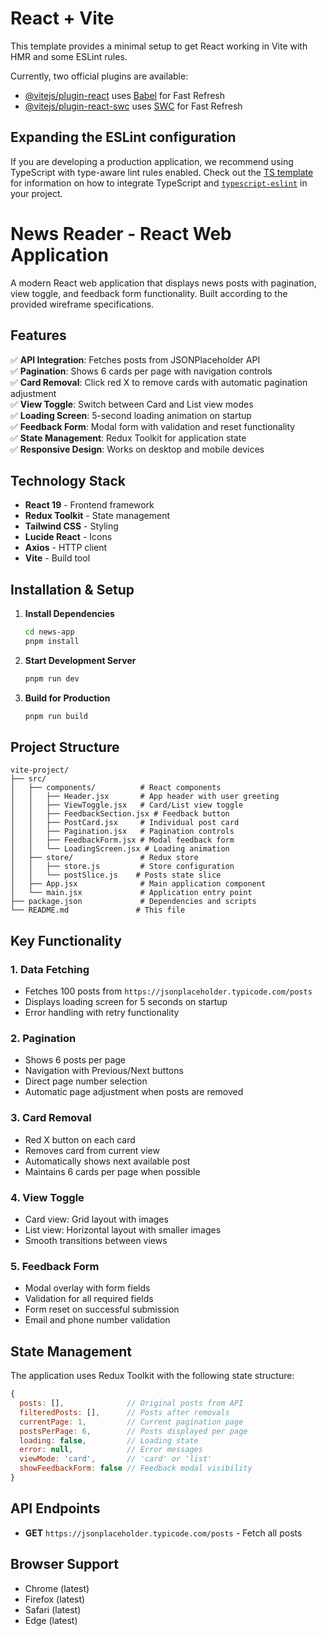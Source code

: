 # React + Vite

This template provides a minimal setup to get React working in Vite with HMR and some ESLint rules.

Currently, two official plugins are available:

- [@vitejs/plugin-react](https://github.com/vitejs/vite-plugin-react/blob/main/packages/plugin-react) uses [Babel](https://babeljs.io/) for Fast Refresh
- [@vitejs/plugin-react-swc](https://github.com/vitejs/vite-plugin-react/blob/main/packages/plugin-react-swc) uses [SWC](https://swc.rs/) for Fast Refresh

## Expanding the ESLint configuration

If you are developing a production application, we recommend using TypeScript with type-aware lint rules enabled. Check out the [TS template](https://github.com/vitejs/vite/tree/main/packages/create-vite/template-react-ts) for information on how to integrate TypeScript and [`typescript-eslint`](https://typescript-eslint.io) in your project.



# News Reader - React Web Application

A modern React web application that displays news posts with pagination, view toggle, and feedback form functionality. Built according to the provided wireframe specifications.

## Features

✅ **API Integration**: Fetches posts from JSONPlaceholder API  
✅ **Pagination**: Shows 6 cards per page with navigation controls  
✅ **Card Removal**: Click red X to remove cards with automatic pagination adjustment  
✅ **View Toggle**: Switch between Card and List view modes  
✅ **Loading Screen**: 5-second loading animation on startup  
✅ **Feedback Form**: Modal form with validation and reset functionality  
✅ **State Management**: Redux Toolkit for application state  
✅ **Responsive Design**: Works on desktop and mobile devices  

## Technology Stack

- **React 19** - Frontend framework
- **Redux Toolkit** - State management
- **Tailwind CSS** - Styling
- **Lucide React** - Icons
- **Axios** - HTTP client
- **Vite** - Build tool

## Installation & Setup

1. **Install Dependencies**
   ```bash
   cd news-app
   pnpm install
   ```

2. **Start Development Server**
   ```bash
   pnpm run dev
   ```

3. **Build for Production**
   ```bash
   pnpm run build
   ```

## Project Structure

```
vite-project/
├── src/
│   ├── components/          # React components
│   │   ├── Header.jsx       # App header with user greeting
│   │   ├── ViewToggle.jsx   # Card/List view toggle
│   │   ├── FeedbackSection.jsx # Feedback button
│   │   ├── PostCard.jsx     # Individual post card
│   │   ├── Pagination.jsx   # Pagination controls
│   │   ├── FeedbackForm.jsx # Modal feedback form
│   │   └── LoadingScreen.jsx # Loading animation
│   ├── store/               # Redux store
│   │   ├── store.js         # Store configuration
│   │   └── postSlice.js    # Posts state slice
│   ├── App.jsx              # Main application component
│   └── main.jsx             # Application entry point
├── package.json             # Dependencies and scripts
└── README.md               # This file
```

## Key Functionality

### 1. Data Fetching
- Fetches 100 posts from `https://jsonplaceholder.typicode.com/posts`
- Displays loading screen for 5 seconds on startup
- Error handling with retry functionality

### 2. Pagination
- Shows 6 posts per page
- Navigation with Previous/Next buttons
- Direct page number selection
- Automatic page adjustment when posts are removed

### 3. Card Removal
- Red X button on each card
- Removes card from current view
- Automatically shows next available post
- Maintains 6 cards per page when possible

### 4. View Toggle
- Card view: Grid layout with images
- List view: Horizontal layout with smaller images
- Smooth transitions between views

### 5. Feedback Form
- Modal overlay with form fields
- Validation for all required fields
- Form reset on successful submission
- Email and phone number validation

## State Management

The application uses Redux Toolkit with the following state structure:

```javascript
{
  posts: [],              // Original posts from API
  filteredPosts: [],      // Posts after removals
  currentPage: 1,         // Current pagination page
  postsPerPage: 6,        // Posts displayed per page
  loading: false,         // Loading state
  error: null,            // Error messages
  viewMode: 'card',       // 'card' or 'list'
  showFeedbackForm: false // Feedback modal visibility
}
```

## API Endpoints

- **GET** `https://jsonplaceholder.typicode.com/posts` - Fetch all posts

## Browser Support

- Chrome (latest)
- Firefox (latest)
- Safari (latest)
- Edge (latest)

